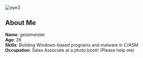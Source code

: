 ![eye3](https://github.com/user-attachments/assets/b3e474fd-7717-4cef-8212-1c10b9ba5868)


## About Me

**Name**: geistmeister
<br>
**Age**: 26
<br>
**Skills**: Building Windows-based programs and malware in C/ASM 
<br>
**Occupation**: Sales Associate at a photo booth (Please help me)
